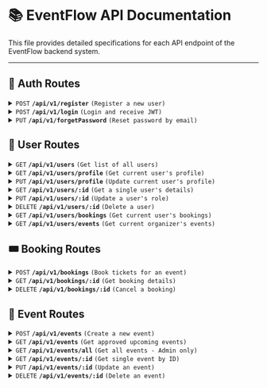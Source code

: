 # 📚 EventFlow API Documentation

This file provides detailed specifications for each API endpoint of the EventFlow backend system.

---


## 🔐 Auth Routes

<details>
<summary><code>POST</code> <code><b>/api/v1/register</b></code> <code>(Register a new user)</code></summary>

##### Request Body

```json
{
  "firstName": "Ali",
  "lastName": "Abuelkheir",
  "email": "user@example.com",
  "password": "yourPassword123",
  "role": "user",                        // optional, defaults to 'user'
  "profilePicture": "https://url.com"   // optional
}
```

##### Responses

| Status | Content-Type         | Description                         |
|--------|----------------------|-------------------------------------|
| 201    | application/json     | User created, JWT token returned    |
| 400    | application/json     | User already exists or validation error |
| 500    | application/json     | Server error                        |

##### Example cURL

```bash
curl -X POST http://localhost:5000/api/v1/register \
-H "Content-Type: application/json" \
-d '{"firstName":"Ali","lastName":"Abuelkheir","email":"user@example.com","password":"yourPassword123"}'
```

</details>

<details>
<summary><code>POST</code> <code><b>/api/v1/login</b></code> <code>(Login and receive JWT)</code></summary>

##### Request Body

```json
{
  "email": "user@example.com",
  "password": "yourPassword123"
}
```

##### Responses

| Status | Content-Type         | Description                      |
|--------|----------------------|----------------------------------|
| 200    | application/json     | Successful login, JWT + user info|
| 400    | application/json     | Invalid credentials              |
| 500    | application/json     | Server error                     |

##### Example cURL

```bash
curl -X POST http://localhost:5000/api/v1/login \
-H "Content-Type: application/json" \
-d '{"email":"user@example.com","password":"yourPassword123"}'
```

</details>


<details>
<summary><code>PUT</code> <code><b>/api/v1/forgetPassword</b></code> <code>(Reset password by email)</code></summary>

##### Request Body

```json
{
  "email": "user@example.com",
  "newPassword": "newStrongPassword456"
}
```

##### Responses

| Status | Content-Type         | Description                      |
|--------|----------------------|----------------------------------|
| 200    | application/json     | Password updated successfully    |
| 400    | application/json     | Missing fields or invalid input |
| 404    | application/json     | User not found                   |
| 500    | application/json     | Server error                     |

##### Example cURL

```bash
curl -X PUT http://localhost:5000/api/v1/forgetPassword \
-H "Content-Type: application/json" \
-d '{"email":"user@example.com","newPassword":"newStrongPassword456"}'
```

</details>


## 👥 User Routes

<details>
<summary><code>GET</code> <code><b>/api/v1/users</b></code> <code>(Get list of all users)</code></summary>

##### Access: Admin Only

##### Parameters

> None

##### Responses

| Status | Content-Type     | Description               |
|--------|------------------|---------------------------|
| 200    | application/json | Array of user objects     |
| 401    | application/json | Unauthorized              |
| 403    | application/json | Forbidden (not admin)     |

</details>


<details>
<summary><code>GET</code> <code><b>/api/v1/users/profile</b></code> <code>(Get current user's profile)</code></summary>

##### Access: Authenticated Users

##### Parameters

> None

##### Responses

| Status | Content-Type     | Description               |
|--------|------------------|---------------------------|
| 200    | application/json | Current user's data       |
| 401    | application/json | Unauthorized              |

</details>


<details>
<summary><code>PUT</code> <code><b>/api/v1/users/profile</b></code> <code>(Update current user's profile)</code></summary>

##### Request Body

```json
{
  "firstName": "Ali",
  "lastName": "Abuelkheir",
  "email": "user@example.com",
  "profilePicture": "https://url.com/profile.jpg"
}
```

##### Responses

| Status | Content-Type     | Description               |
|--------|------------------|---------------------------|
| 200    | application/json | Updated user object       |
| 404    | application/json | User not found            |
| 500    | application/json | Server error              |

</details>


<details>
<summary><code>GET</code> <code><b>/api/v1/users/:id</b></code> <code>(Get a single user's details)</code></summary>

##### Access: Admin Only

##### Parameters

- `:id` – MongoDB User ID

##### Responses

| Status | Content-Type     | Description               |
|--------|------------------|---------------------------|
| 200    | application/json | User object               |
| 404    | application/json | User not found            |

</details>


<details>
<summary><code>PUT</code> <code><b>/api/v1/users/:id</b></code> <code>(Update a user's role)</code></summary>

##### Access: Admin Only

##### Request Body

```json
{
  "role": "admin"
}
```

##### Responses

| Status | Content-Type     | Description               |
|--------|------------------|---------------------------|
| 200    | application/json | Updated user object       |
| 404    | application/json | User not found            |

</details>


<details>
<summary><code>DELETE</code> <code><b>/api/v1/users/:id</b></code> <code>(Delete a user)</code></summary>

##### Access: Admin Only

##### Parameters

- `:id` – MongoDB User ID

##### Responses

| Status | Content-Type     | Description               |
|--------|------------------|---------------------------|
| 200    | application/json | Success message           |
| 404    | application/json | User not found            |

</details>


<details>
<summary><code>GET</code> <code><b>/api/v1/users/bookings</b></code> <code>(Get current user's bookings)</code></summary>

##### Access: Standard User

##### Responses

| Status | Content-Type     | Description               |
|--------|------------------|---------------------------|
| 200    | application/json | List of bookings          |
| 401    | application/json | Unauthorized              |

</details>


<details>
<summary><code>GET</code> <code><b>/api/v1/users/events</b></code> <code>(Get current organizer's events)</code></summary>

##### Access: Event Organizer

##### Responses

| Status | Content-Type     | Description               |
|--------|------------------|---------------------------|
| 200    | application/json | List of events            |
| 401    | application/json | Unauthorized              |

</details>



## 🎟️ Booking Routes

<details>
<summary><code>POST</code> <code><b>/api/v1/bookings</b></code> <code>(Book tickets for an event)</code></summary>

##### Access: Standard User

##### Request Body

```json
{
  "eventId": "60f5a3f8e13e4b1c8d3c34b9",
  "discountPercent": 10,
  "tickets": [
    {
      "ticketTypeName": "VIP",
      "ticketQuantity": 2
    },
    {
      "ticketTypeName": "Regular",
      "ticketQuantity": 3
    }
  ]
}
```

##### Responses

| Status | Content-Type     | Description                                           |
|--------|------------------|-------------------------------------------------------|
| 201    | application/json | Booking created successfully                          |
| 400    | application/json | Validation error or bad input                         |
| 404    | application/json | Event or ticket type not found                        |
| 409    | application/json | Conflict (concurrent update or booking conflict)      |
| 500    | application/json | Server error                                          |

</details>


<details>
<summary><code>GET</code> <code><b>/api/v1/bookings/:id</b></code> <code>(Get booking details)</code></summary>

##### Access: Standard User (Only booking owner)

##### Parameters

- `:id` – Booking ID (MongoDB ObjectId)

##### Responses

| Status | Content-Type     | Description                   |
|--------|------------------|-------------------------------|
| 200    | application/json | Booking details               |
| 400    | application/json | Invalid booking ID            |
| 403    | application/json | Unauthorized access           |
| 404    | application/json | Booking not found             |
| 500    | application/json | Server error                  |

</details>


<details>
<summary><code>DELETE</code> <code><b>/api/v1/bookings/:id</b></code> <code>(Cancel a booking)</code></summary>

##### Access: Standard User (Only booking owner)

##### Parameters

- `:id` – Booking ID (MongoDB ObjectId)

##### Responses

| Status | Content-Type     | Description                                   |
|--------|------------------|-----------------------------------------------|
| 200    | application/json | Booking deleted and tickets restored          |
| 400    | application/json | Invalid booking ID or missing ID              |
| 403    | application/json | Unauthorized access                           |
| 404    | application/json | Booking or associated event not found         |
| 500    | application/json | Server error                                  |

</details>



## 🎤 Event Routes

<details>
<summary><code>POST</code> <code><b>/api/v1/events</b></code> <code>(Create a new event)</code></summary>

##### Access: Event Organizer

##### Request Body

```json
{
  "title": "Music Festival",
  "description": "A summer music event",
  "eventDate": "2025-08-01T18:00:00Z",
  "location": "Cairo Opera House",
  "category": "Music",
  "imageUrl": "https://example.com/event.jpg",
  "ticketTypes": [
    { "name": "VIP", "price": 500, "quantity": 50 },
    { "name": "Regular", "price": 250, "quantity": 150 }
  ],
  "ticketsAvailable": 200,
  "organizer": {
    "userId": "6620698a1a870a6e6e9850cb",
    "fullName": "Ali Abuelkheir",
    "profileUrl": "https://example.com/profile.jpg"
  }
}
```

##### Responses

| Status | Content-Type     | Description               |
|--------|------------------|---------------------------|
| 201    | application/json | Event created successfully|
| 400    | application/json | Missing required fields   |
| 500    | application/json | Server error              |

</details>


<details>
<summary><code>GET</code> <code><b>/api/v1/events</b></code> <code>(Get approved upcoming events)</code></summary>

##### Access: Public

##### Query Parameters (optional)

- `page` – Pagination page (default: 1)
- `limit` – Items per page (default: 10)
- `showPast` – Include past events (`true` to show)

##### Responses

| Status | Content-Type     | Description                        |
|--------|------------------|------------------------------------|
| 200    | application/json | Paginated list of approved events  |
| 500    | application/json | Server error                       |

</details>


<details>
<summary><code>GET</code> <code><b>/api/v1/events/all</b></code> <code>(Get all events - Admin only)</code></summary>

##### Access: Admin

##### Query Parameters (optional)

- `page` – Pagination page (default: 1)
- `limit` – Items per page (default: 10)

##### Responses

| Status | Content-Type     | Description               |
|--------|------------------|---------------------------|
| 200    | application/json | Paginated list of events  |
| 500    | application/json | Server error              |

</details>


<details>
<summary><code>GET</code> <code><b>/api/v1/events/:id</b></code> <code>(Get single event by ID)</code></summary>

##### Access: Public

##### Parameters

- `:id` – Event ID (MongoDB ObjectId)

##### Responses

| Status | Content-Type     | Description               |
|--------|------------------|---------------------------|
| 200    | application/json | Event details             |
| 404    | application/json | Event not found           |
| 500    | application/json | Server error              |

</details>


<details>
<summary><code>PUT</code> <code><b>/api/v1/events/:id</b></code> <code>(Update an event)</code></summary>

##### Access: Event Organizer or Admin

##### Parameters

- `:id` – Event ID

##### Request Body

> JSON object with one or more event fields to update.

##### Responses

| Status | Content-Type     | Description               |
|--------|------------------|---------------------------|
| 200    | application/json | Updated event             |
| 404    | application/json | Event not found           |
| 500    | application/json | Server error              |

</details>


<details>
<summary><code>DELETE</code> <code><b>/api/v1/events/:id</b></code> <code>(Delete an event)</code></summary>

##### Access: Event Organizer or Admin

##### Parameters

- `:id` – Event ID

##### Responses

| Status | Content-Type     | Description                     |
|--------|------------------|---------------------------------|
| 200    | application/json | Event deleted successfully      |
| 404    | application/json | Event not found                 |
| 500    | application/json | Server error                    |

</details>
